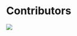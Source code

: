 # Contributors 

<a href="https://github.com/Computerizer/BACKEND/graphs/contributors">
  <img src="https://contrib.rocks/image?repo=Computerizer/BACKEND" />
</a>


